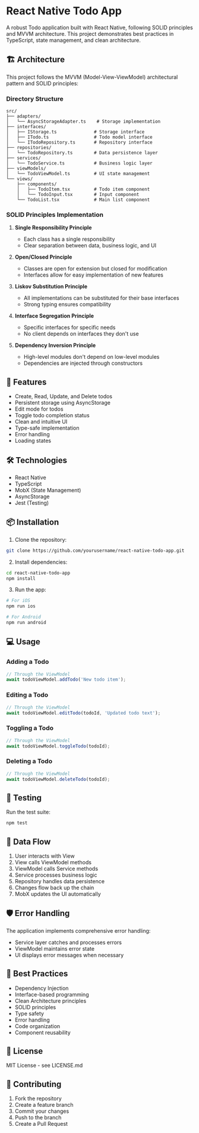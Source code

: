 # React Native Todo App

A robust Todo application built with React Native, following SOLID principles and MVVM architecture. This project demonstrates best practices in TypeScript, state management, and clean architecture.

## 🏗 Architecture

This project follows the MVVM (Model-View-ViewModel) architectural pattern and SOLID principles:

### Directory Structure

```
src/
├── adapters/
│   └── AsyncStorageAdapter.ts    # Storage implementation
├── interfaces/
│   ├── IStorage.ts              # Storage interface
│   ├── ITodo.ts                 # Todo model interface
│   └── ITodoRepository.ts       # Repository interface
├── repositories/
│   └── TodoRepository.ts        # Data persistence layer
├── services/
│   └── TodoService.ts           # Business logic layer
├── viewModels/
│   └── TodoViewModel.ts         # UI state management
└── views/
    ├── components/
    │   ├── TodoItem.tsx         # Todo item component
    │   └── TodoInput.tsx        # Input component
    └── TodoList.tsx             # Main list component
```

### SOLID Principles Implementation

1. **Single Responsibility Principle**
   - Each class has a single responsibility
   - Clear separation between data, business logic, and UI

2. **Open/Closed Principle**
   - Classes are open for extension but closed for modification
   - Interfaces allow for easy implementation of new features

3. **Liskov Substitution Principle**
   - All implementations can be substituted for their base interfaces
   - Strong typing ensures compatibility

4. **Interface Segregation Principle**
   - Specific interfaces for specific needs
   - No client depends on interfaces they don't use

5. **Dependency Inversion Principle**
   - High-level modules don't depend on low-level modules
   - Dependencies are injected through constructors

## 🚀 Features

- Create, Read, Update, and Delete todos
- Persistent storage using AsyncStorage
- Edit mode for todos
- Toggle todo completion status
- Clean and intuitive UI
- Type-safe implementation
- Error handling
- Loading states

## 🛠 Technologies

- React Native
- TypeScript
- MobX (State Management)
- AsyncStorage
- Jest (Testing)

## 📦 Installation

1. Clone the repository:
```bash
git clone https://github.com/yourusername/react-native-todo-app.git
```

2. Install dependencies:
```bash
cd react-native-todo-app
npm install
```

3. Run the app:
```bash
# For iOS
npm run ios

# For Android
npm run android
```

## 💻 Usage

### Adding a Todo
```typescript
// Through the ViewModel
await todoViewModel.addTodo('New todo item');
```

### Editing a Todo
```typescript
// Through the ViewModel
await todoViewModel.editTodo(todoId, 'Updated todo text');
```

### Toggling a Todo
```typescript
// Through the ViewModel
await todoViewModel.toggleTodo(todoId);
```

### Deleting a Todo
```typescript
// Through the ViewModel
await todoViewModel.deleteTodo(todoId);
```

## 🧪 Testing

Run the test suite:
```bash
npm test
```

## 🔄 Data Flow

1. User interacts with View
2. View calls ViewModel methods
3. ViewModel calls Service methods
4. Service processes business logic
5. Repository handles data persistence
6. Changes flow back up the chain
7. MobX updates the UI automatically

## 🛡 Error Handling

The application implements comprehensive error handling:
- Service layer catches and processes errors
- ViewModel maintains error state
- UI displays error messages when necessary

## 🎯 Best Practices

- Dependency Injection
- Interface-based programming
- Clean Architecture principles
- SOLID principles
- Type safety
- Error handling
- Code organization
- Component reusability

## 📝 License

MIT License - see LICENSE.md

## 👥 Contributing

1. Fork the repository
2. Create a feature branch
3. Commit your changes
4. Push to the branch
5. Create a Pull Request